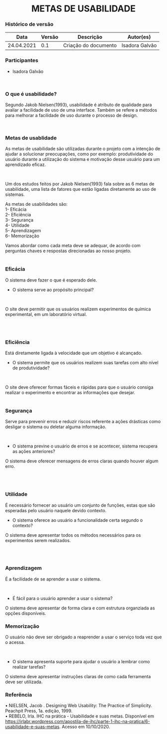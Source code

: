 # <center> METAS DE USABILIDADE

### Histórico de versão<br>

|Data | Versão | Descrição | Autor(es)|
| -- | -- | -- | -- |
| 24.04.2021 | 0.1 | Criação do documento |Isadora Galvão|

### Participantes

* Isadora Galvão

<br>

### O que é usabilidade?
Segundo Jakob Nielsen(1993), usabilidade é atributo de qualidade para avaliar a facilidade de uso de uma interface. Também se refere a métodos para melhorar a facilidade de uso durante o processo de design.

<br>

### Metas de usablidade
As metas de usabilidade são utilizadas durante o projeto com a intenção de ajudar a solucionar preocupações, como por exemplo: produtividade do usuário durante a utilização do sistema e motivação desse usuário para um aprendizado eficaz.

<br>

Um dos estudos feitos por Jakob Nielsen(1993) fala sobre as 6 metas de usabilidade, uma lista de fatores que estão ligadas diretamente ao uso de sistemas.
 <br>

 As metas de usabilidades são: <br>
 1- Eficácia <br>
 2- Eficiência <br>
 3- Segurança <br>
 4- Utilidade <br>
 5- Aprendizagem <br>
 6- Memorização<br> 

Vamos abordar como cada meta deve se adequar, de acordo com perguntas chaves e respostas direcionadas ao nosso projeto. 
<br>
<br>

 ### Eficácia

 O sistema deve fazer o que é esperado dele.
<br>

 - O sistema serve ao propósito principal?
 <br>

 O site deve permitir que os usuários realizem experimentos de química experimental, em um laboratório virtual.

 <br>
 <br>

 ### Eficiência

 Está diretamente ligada à velocidade que um objetivo é alcançado.
 <br>

-  O sistema permite que os usuários realizem suas tarefas com alto nível de produtividade?
<br>

O site deve oferecer formas fáceis e rápidas para que o usuário consiga realizar o experimento e encontrar as informações que desejar.
<br>
<br>

### Segurança

Serve para prevenir erros e reduzir riscos referente a ações drásticas como desligar o sistema ou deletar alguma informação.

<br>

- O sistema previne o usuário de erros e se acontecer, sistema recupera as ações anteriores?

O sistema deve oferecer mensagens de erros claras quando houver algum erro.

<br>
<br>

### Utilidade 

É necessário fornecer ao usuário um conjunto de funções, estas que são esperadas pelo usuário naquele devido contexto.
 <br>

- O sistema oferece ao usuário a funcionalidade certa segundo o contexto?

O sistema deve apresentar todos os métodos necessários para os experimentos serem realizados.

<br>
<br>

### Aprendizagem 

É a facilidade de se aprender a usar o sistema.

<br>

- É fácil para o usuário aprender a usar o sistema?

O sistema deve apresentar de forma clara e com estrutura organziada as opções disponíveis.

### Memorização 

O usuário não deve ser obrigado a reaprender a usar o serviço toda vez que o acessa.

<br>

- O sistema apresenta suporte para ajudar o usuário a lembrar como realizar tarefas?

O sistema deve apresentar instruções claras de como cada ferramenta deve ser utilizada. 

### Referência 

• NIELSEN, Jacob . Designing Web Usability: The Practice of Simplicity. Peachpit Press, 1a. edição, 1999.
<br>
• REBELO, Irla. IHC na prática - Usabilidade e suas metas. Disponível em https://irlabr.wordpress.com/apostila-de-ihc/parte-1-ihc-na-pratica/6-usabilidade-e-suas-metas. Acesso em 10/10/2020.












